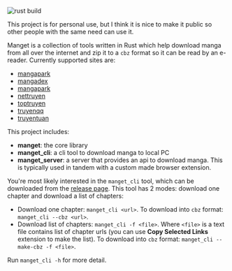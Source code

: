 ![rust build](https://github.com/ndtoan96/manget/actions/workflows/rust.yml/badge.svg)

This project is for personal use, but I think it is nice to make it public so other people with the same need can use it.

Manget is a collection of tools written in Rust which help download manga from all over the internet and zip it to a `cbz` format so it can be read by an e-reader. Currently supported sites are:
- [mangapark](https://mangapark.net/)
- [mangadex](https://mangadex.org/)
- [mangapark](https://mangapark.net/)
- [nettruyen](https://www.nettruyenmax.com/)
- [toptruyen](https://www.toptruyenne.com/)
- [truyenqq](https://truyenqq.com.vn/)
- [truyentuan](https://truyentuan.com/)

This project includes:
- **manget**: the core library
- **manget_cli**: a cli tool to download manga to local PC
- **manget_server**: a server that provides an api to download manga. This is typically used in tandem with a custom made browser extension.

You're most likely interested in the `manget_cli` tool, which can be downloaded from the [release page](https://github.com/ndtoan96/manget/releases). This tool has 2 modes: download one chapter and download a list of chapters:
- Download one chapter: `manget_cli <url>`. To download into `cbz` format: `manget_cli --cbz <url>`.
- Download list of chapters: `manget_cli -f <file>`. Where `<file>` is a text file contains list of chapter urls (you can use **Copy Selected Links** extension to make the list). To download into `cbz` format: `manget_cli --make-cbz -f <file>`.

Run `manget_cli -h` for more detail.
